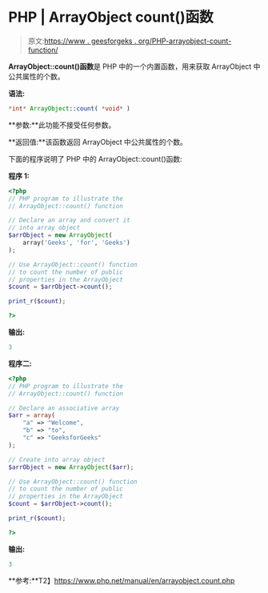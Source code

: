 # PHP | ArrayObject count()函数

> 原文:[https://www . geesforgeks . org/PHP-arrayobject-count-function/](https://www.geeksforgeeks.org/php-arrayobject-count-function/)

**ArrayObject::count()函数**是 PHP 中的一个内置函数，用来获取 ArrayObject 中公共属性的个数。

**语法:**

```php
*int* ArrayObject::count( *void* )
```

**参数:**此功能不接受任何参数。

**返回值:**该函数返回 ArrayObject 中公共属性的个数。

下面的程序说明了 PHP 中的 ArrayObject::count()函数:

**程序 1:**

```php
<?php 
// PHP program to illustrate the 
// ArrayObject::count() function 

// Declare an array and convert it
// into array object
$arrObject = new ArrayObject(
    array('Geeks', 'for', 'Geeks')
); 

// Use ArrayObject::count() function
// to count the number of public
// properties in the ArrayObject
$count = $arrObject->count(); 

print_r($count); 

?> 
```

**输出:**

```php
3

```

**程序二:**

```php
<?php 
// PHP program to illustrate the 
// ArrayObject::count() function 

// Declare an associative array
$arr = array(
    "a" => "Welcome",
    "b" => "to", 
    "c" => "GeeksforGeeks"
); 

// Create into array object 
$arrObject = new ArrayObject($arr); 

// Use ArrayObject::count() function
// to count the number of public
// properties in the ArrayObject
$count = $arrObject->count(); 

print_r($count); 

?> 
```

**输出:**

```php
3

```

**参考:**T2】https://www.php.net/manual/en/arrayobject.count.php
